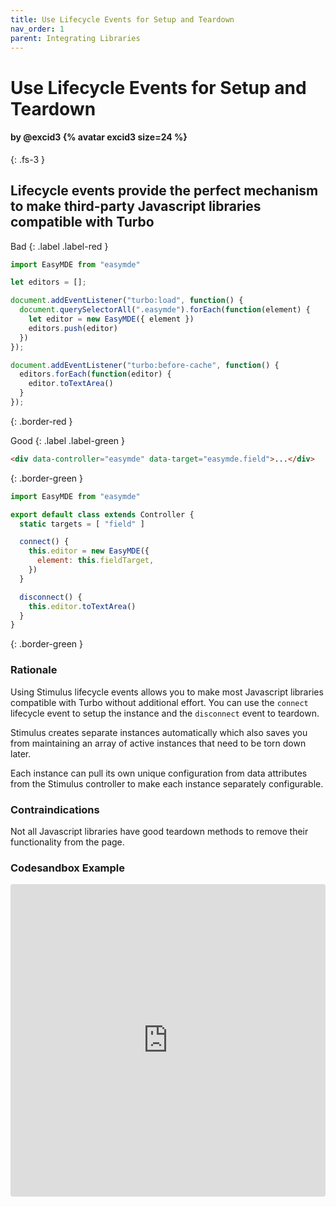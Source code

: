 ```yaml
---
title: Use Lifecycle Events for Setup and Teardown
nav_order: 1
parent: Integrating Libraries
---
```


# Use Lifecycle Events for Setup and Teardown

#### by @excid3 {% avatar excid3 size=24 %}
{: .fs-3 }

## Lifecycle events provide the perfect mechanism to make third-party Javascript libraries compatible with Turbo

Bad
{: .label .label-red }

```js
import EasyMDE from "easymde"

let editors = [];

document.addEventListener("turbo:load", function() {
  document.querySelectorAll(".easymde").forEach(function(element) {
    let editor = new EasyMDE({ element })
    editors.push(editor)
  })
});

document.addEventListener("turbo:before-cache", function() {
  editors.forEach(function(editor) {
    editor.toTextArea()
  }
});
```
{: .border-red }

Good
{: .label .label-green }

```html
<div data-controller="easymde" data-target="easymde.field">...</div>
```
{: .border-green }

```js
import EasyMDE from "easymde"

export default class extends Controller {
  static targets = [ "field" ]

  connect() {
    this.editor = new EasyMDE({
      element: this.fieldTarget,
    })
  }

  disconnect() {
    this.editor.toTextArea()
  }
}
```
{: .border-green }

### Rationale
Using Stimulus lifecycle events allows you to make most Javascript libraries compatible with Turbo without additional effort. You can use the `connect` lifecycle event to setup the instance and the `disconnect` event to teardown.

Stimulus creates separate instances automatically which also saves you from maintaining an array of active instances that need to be torn down later.

Each instance can pull its own unique configuration from data attributes from the Stimulus controller to make each instance separately configurable.

### Contraindications
Not all Javascript libraries have good teardown methods to remove their functionality from the page.

### Codesandbox Example
<iframe
     src="https://codesandbox.io/embed/adoring-galois-u3xtu?fontsize=14&hidenavigation=1&module=%2Fsrc%2Fcontrollers%2Feasymde_controller.js&theme=dark"
     style="width:100%; height:500px; border:0; border-radius: 4px; overflow:hidden;"
     title="adoring-galois-u3xtu"
     allow="accelerometer; ambient-light-sensor; camera; encrypted-media; geolocation; gyroscope; hid; microphone; midi; payment; usb; vr; xr-spatial-tracking"
     sandbox="allow-autoplay allow-forms allow-modals allow-popups allow-presentation allow-same-origin allow-scripts"
   ></iframe>
